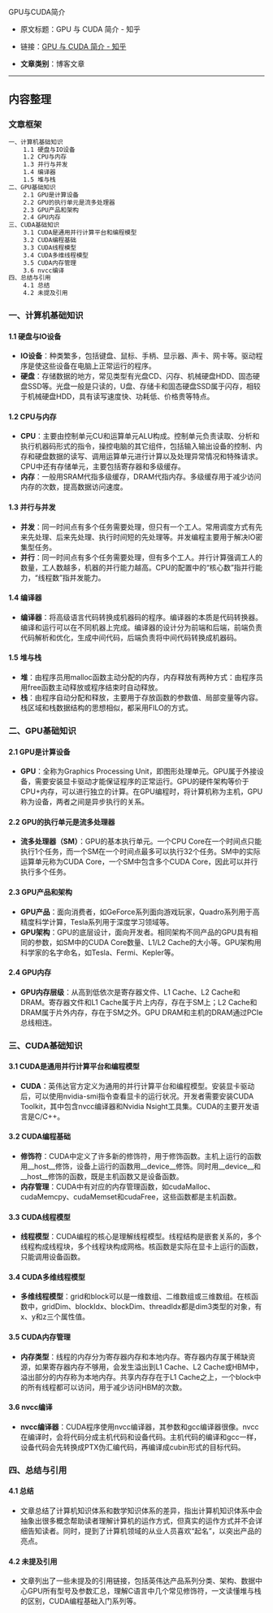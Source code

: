 GPU与CUDA简介
- 原文标题：GPU 与 CUDA 简介 - 知乎
- 链接：[GPU 与 CUDA 简介 - 知乎](https://zhuanlan.zhihu.com/p/686772546)

- **文章类别**：博客文章

---

## 内容整理

### 文章框架

```markdown
一、计算机基础知识
    1.1 硬盘与IO设备
    1.2 CPU与内存
    1.3 并行与并发
    1.4 编译器
    1.5 堆与栈
二、GPU基础知识
    2.1 GPU是计算设备
    2.2 GPU的执行单元是流多处理器
    2.3 GPU产品和架构
    2.4 GPU内存
三、CUDA基础知识
    3.1 CUDA是通用并行计算平台和编程模型
    3.2 CUDA编程基础
    3.3 CUDA线程模型
    3.4 CUDA多维线程模型
    3.5 CUDA内存管理
    3.6 nvcc编译
四、总结与引用
    4.1 总结
    4.2 未提及引用
```

### 一、计算机基础知识

#### 1.1 硬盘与IO设备
- **IO设备**：种类繁多，包括键盘、鼠标、手柄、显示器、声卡、网卡等。驱动程序是使这些设备在电脑上正常运行的程序。
- **硬盘**：存储数据的地方，常见类型有光盘CD、闪存、机械硬盘HDD、固态硬盘SSD等。光盘一般是只读的，U盘、存储卡和固态硬盘SSD属于闪存，相较于机械硬盘HDD，具有读写速度快、功耗低、价格贵等特点。

#### 1.2 CPU与内存
- **CPU**：主要由控制单元CU和运算单元ALU构成。控制单元负责读取、分析和执行机器码形式的指令，操控电脑的其它组件，包括输入输出设备的控制、内存和硬盘数据的读写、调用运算单元进行计算以及处理异常情况和特殊请求。CPU中还有存储单元，主要包括寄存器和多级缓存。
- **内存**：一般用SRAM代指多级缓存，DRAM代指内存。多级缓存用于减少访问内存的次数，提高数据访问速度。

#### 1.3 并行与并发
- **并发**：同一时间点有多个任务需要处理，但只有一个工人。常用调度方式有先来先处理、后来先处理、执行时间短的先处理等。并发编程主要用于解决IO密集型任务。
- **并行**：同一时间点有多个任务需要处理，但有多个工人。并行计算强调工人的数量，工人数越多，机器的并行能力越高。CPU的配置中的“核心数”指并行能力，“线程数”指并发能力。

#### 1.4 编译器
- **编译器**：将高级语言代码转换成机器码的程序。编译器的本质是代码转换器。编译和运行可以在不同机器上完成。编译器的设计分为前端和后端，前端负责代码解析和优化，生成中间代码，后端负责将中间代码转换成机器码。

#### 1.5 堆与栈
- **堆**：由程序员用malloc函数主动分配的内存，内存释放有两种方式：由程序员用free函数主动释放或程序结束时自动释放。
- **栈**：由程序自动分配和释放，主要用于存放函数的参数值、局部变量等内容。栈区域和栈数据结构的思想相似，都采用FILO的方式。

### 二、GPU基础知识

#### 2.1 GPU是计算设备
- **GPU**：全称为Graphics Processing Unit，即图形处理单元。GPU属于外接设备，需要安装显卡驱动才能保证程序的正常运行。GPU的硬件架构等价于CPU+内存，可以进行独立的计算。在GPU编程时，将计算机称为主机，GPU称为设备，两者之间是异步执行的关系。

#### 2.2 GPU的执行单元是流多处理器
- **流多处理器（SM）**：GPU的基本执行单元。一个CPU Core在一个时间点只能执行1个任务，而一个SM在一个时间点最多可以执行32个任务。SM中的实际运算单元称为CUDA Core，一个SM中包含多个CUDA Core，因此可以并行执行多个任务。

#### 2.3 GPU产品和架构
- **GPU产品**：面向消费者，如GeForce系列面向游戏玩家，Quadro系列用于高精度科学计算，Tesla系列用于深度学习领域等。
- **GPU架构**：GPU的底层设计，面向开发者。相同架构不同产品的GPU具有相同的参数，如SM中的CUDA Core数量、L1/L2 Cache的大小等。GPU架构用科学家的名字命名，如Tesla、Fermi、Kepler等。

#### 2.4 GPU内存
- **GPU内存层级**：从高到低依次是寄存器文件、L1 Cache、L2 Cache和DRAM。寄存器文件和L1 Cache属于片上内存，存在于SM上；L2 Cache和DRAM属于片外内存，存在于SM之外。GPU DRAM和主机的DRAM通过PCIe总线相连。

### 三、CUDA基础知识

#### 3.1 CUDA是通用并行计算平台和编程模型
- **CUDA**：英伟达官方定义为通用的并行计算平台和编程模型。安装显卡驱动后，可以使用nvidia-smi指令查看显卡的运行状况。开发者需要安装CUDA Toolkit，其中包含nvcc编译器和Nvidia Nsight工具集。CUDA的主要开发语言是C/C++。

#### 3.2 CUDA编程基础
- **修饰符**：CUDA中定义了许多新的修饰符，用于修饰函数。主机上运行的函数用__host__修饰，设备上运行的函数用__device__修饰。同时用__device__和__host__修饰的函数，既是主机函数又是设备函数。
- **内存管理**：CUDA中有对应的内存管理函数，如cudaMalloc、cudaMemcpy、cudaMemset和cudaFree，这些函数都是主机函数。

#### 3.3 CUDA线程模型
- **线程模型**：CUDA编程的核心是理解线程模型。线程结构是嵌套关系的，多个线程构成线程块，多个线程块构成网格。核函数是实际在显卡上运行的函数，只能调用设备函数。

#### 3.4 CUDA多维线程模型
- **多维线程模型**：grid和block可以是一维数组、二维数组或三维数组。在核函数中，gridDim、blockIdx、blockDim、threadIdx都是dim3类型的对象，有x、y和z三个属性值。

#### 3.5 CUDA内存管理
- **内存类型**：线程的内存分为寄存器内存和本地内存。寄存器内存属于稀缺资源，如果寄存器内存不够用，会发生溢出到L1 Cache、L2 Cache或HBM中，溢出部分的内存称为本地内存。共享内存存在于L1 Cache之上，一个block中的所有线程都可以访问，用于减少访问HBM的次数。

#### 3.6 nvcc编译
- **nvcc编译器**：CUDA程序使用nvcc编译器，其参数和gcc编译器很像。nvcc在编译时，会将代码分成主机代码和设备代码。主机代码的编译和gcc一样，设备代码会先转换成PTX伪汇编代码，再编译成cubin形式的目标代码。

### 四、总结与引用

#### 4.1 总结
- 文章总结了计算机知识体系和数学知识体系的差异，指出计算机知识体系中会抽象出很多概念帮助读者理解计算机的运作方式，但真实的运作方式并不会详细告知读者。同时，提到了计算机领域的从业人员喜欢“起名”，以突出产品的亮点。

#### 4.2 未提及引用
- 文章列出了一些未提及的引用链接，包括英伟达产品系列分类、架构、数据中心GPU所有型号及参数汇总，理解C语言中几个常见修饰符，一文读懂堆与栈的区别，CUDA编程基础入门系列等。